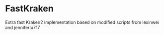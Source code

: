 # FastKraken
Extra fast Kraken2 implementation based on modified scripts from lexinwei and jenniferlu717

